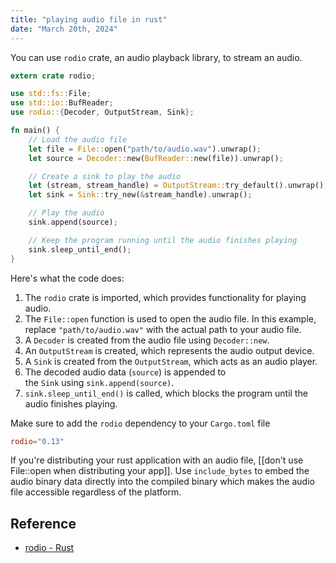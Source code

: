 ```yaml
---
title: "playing audio file in rust"
date: "March 20th, 2024"
---
```


You can use `rodio` crate, an audio playback library, to stream an audio.

```rust
extern crate rodio;

use std::fs::File;
use std::io::BufReader;
use rodio::{Decoder, OutputStream, Sink};

fn main() {
    // Load the audio file
    let file = File::open("path/to/audio.wav").unwrap();
    let source = Decoder::new(BufReader::new(file)).unwrap();

    // Create a sink to play the audio
    let (stream, stream_handle) = OutputStream::try_default().unwrap();
    let sink = Sink::try_new(&stream_handle).unwrap();

    // Play the audio
    sink.append(source);

    // Keep the program running until the audio finishes playing
    sink.sleep_until_end();
}
```

Here's what the code does:

1. The `rodio` crate is imported, which provides functionality for playing audio.
2. The `File::open` function is used to open the audio file. In this example, replace `"path/to/audio.wav"` with the actual path to your audio file.
3. A `Decoder` is created from the audio file using `Decoder::new`.
4. An `OutputStream` is created, which represents the audio output device.
5. A `Sink` is created from the `OutputStream`, which acts as an audio player.
6. The decoded audio data (`source`) is appended to the `Sink` using `sink.append(source)`.
7. `sink.sleep_until_end()` is called, which blocks the program until the audio finishes playing.

Make sure to add the `rodio` dependency to your `Cargo.toml` file
```toml
rodio="0.13"
```

If you're distributing your rust application with an audio file, [[don't use File::open when distributing your app]]. Use `include_bytes` to embed the audio binary data directly into the compiled binary which makes the audio file accessible regardless of the platform.

## Reference
- [rodio - Rust](https://docs.rs/rodio/latest/rodio/)